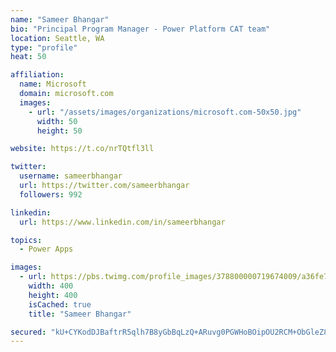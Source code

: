 ```yaml
---
name: "Sameer Bhangar"
bio: "Principal Program Manager - Power Platform CAT team"
location: Seattle, WA
type: "profile"
heat: 50

affiliation:
  name: Microsoft
  domain: microsoft.com
  images:
    - url: "/assets/images/organizations/microsoft.com-50x50.jpg"
      width: 50
      height: 50

website: https://t.co/nrTQtfl3ll

twitter:
  username: sameerbhangar
  url: https://twitter.com/sameerbhangar
  followers: 992

linkedin:
  url: https://www.linkedin.com/in/sameerbhangar

topics:
  - Power Apps

images:
  - url: https://pbs.twimg.com/profile_images/378800000719674009/a36fe7ddfab1778b76e5793772e43798_400x400.jpeg
    width: 400
    height: 400
    isCached: true
    title: "Sameer Bhangar"

secured: "kU+CYKodDJBaftrR5qlh7B8yGbBqLzQ+ARuvg0PGWHoBOipOU2RCM+ObGleZ8S3eaFKM7pu92aff+WgH3rFsuj3O2AEjAu5z9P3CMOBl4MVkEjWe87osyn20XmttK0WJP1Py6vNZ6krpJ2SavJcDbvzSVtXlh7nXWw9UgrVVMvZI2CyTrWTDCkILY5AtUn/D0nmNxDpuhZCDd+pfO3dJv/38fhO5RTGrEXNZGpyUC9Ks1dd+D/qyr7Tv45xKI4a2bwlV7x+3oJltkhdJTsBvAZzrkVQdsfuXht4+DI2IqOCqMc5a6YqQ9RBZSEAL+nAD0lw4jRQ2Mes56JiWRi+/AeOyp1SIxmm2aTyloGo519rL17hy7GcI+d/FKW6EYajGjD+JuFRmpFfd1UJPQzMoag==;uCZE9rWhzwGxccHr7aHQ4w=="
---
```


